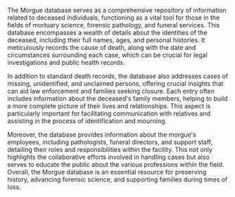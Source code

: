 The Morgue database serves as a comprehensive repository of information related to deceased individuals, functioning as a vital tool for those in the fields of mortuary science, forensic pathology, and funeral services. This database encompasses a wealth of details about the identities of the deceased, including their full names, ages, and personal histories. It meticulously records the cause of death, along with the date and circumstances surrounding each case, which can be crucial for legal investigations and public health records.

In addition to standard death records, the database also addresses cases of missing, unidentified, and unclaimed persons, offering crucial insights that can aid law enforcement and families seeking closure. Each entry often includes information about the deceased's family members, helping to build a more complete picture of their lives and relationships. This aspect is particularly important for facilitating communication with relatives and assisting in the process of identification and mourning.

Moreover, the database provides information about the morgue's employees, including pathologists, funeral directors, and support staff, detailing their roles and responsibilities within the facility. This not only highlights the collaborative efforts involved in handling cases but also serves to educate the public about the various professions within the field. Overall, the Morgue database is an essential resource for preserving history, advancing forensic science, and supporting families during times of loss.

